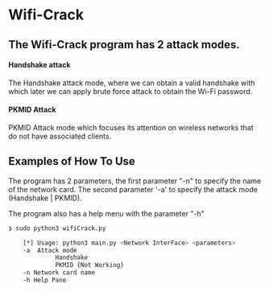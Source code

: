 # Wifi-Crack

## The Wifi-Crack program has 2 attack modes.

#### Handshake attack
The Handshake attack mode, where we can obtain a valid handshake with which later we can apply brute force attack to obtain the Wi-Fi password.

#### PKMID Attack
PKMID Attack mode which focuses its attention on wireless networks that do not have associated clients.


## Examples of How To Use
The program has 2 parameters, the first parameter "-n" to specify the name of the network card.
The second parameter '-a' to specify the attack mode (Handshake | PKMID).

The program also has a help menu with the parameter "-h"

```bash
❯ sudo python3 wifiCrack.py

    [*] Usage: python3 main.py <Network InterFace> <parameters>
    -a  Attack mode
             Handshake
             PKMID (Not Working)
    -n Network card name
    -h Help Pane
```